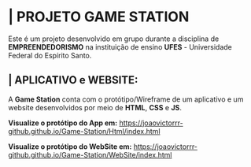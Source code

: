 # | PROJETO GAME STATION
Este é um projeto desenvolvido em grupo durante a disciplina de **EMPREENDEDORISMO** na instituição de ensino **UFES** - Universidade Federal do Espírito Santo.

## | APLICATIVO e WEBSITE:
A **Game Station** conta com o protótipo/Wireframe de um aplicativo e um website desenvolvidos por meio de **HTML**, **CSS** e **JS**.

**Visualize o protótipo do App em:** https://joaovictorrr-github.github.io/Game-Station/Html/index.html

**Visualize o protótipo do WebSite em:** https://joaovictorrr-github.github.io/Game-Station/WebSite/index.html